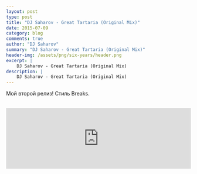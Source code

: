 ```yaml
---
layout: post
type: post
title: "DJ Saharov - Great Tartaria (Original Mix)"
date: 2015-07-09
category: blog
comments: true
author: "DJ Saharov"
summary: "DJ Saharov - Great Tartaria (Original Mix)"
header-img: /assets/png/six-years/header.png
excerpt: |
    DJ Saharov - Great Tartaria (Original Mix)
description: |
    DJ Saharov - Great Tartaria (Original Mix)
---
```


<p>
<span class="firstcharacter">М</span>ой второй релиз! Стиль Breaks.</p>
<br>
<iframe width="100%" height="166" scrolling="no" frameborder="no" allow="autoplay" src="https://w.soundcloud.com/player/?url=https%3A//api.soundcloud.com/tracks/213956046&color=%23ff5500&auto_play=false&hide_related=false&show_comments=true&show_user=true&show_reposts=false&show_teaser=true"></iframe>
